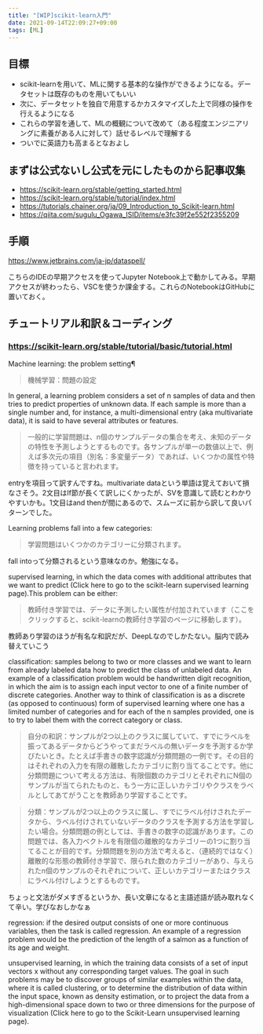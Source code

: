 ```yaml
---
title: "[WIP]scikit-learn入門"
date: 2021-09-14T22:09:27+09:00
tags: [ML]
---
```


## 目標

- scikit-learnを用いて、MLに関する基本的な操作ができるようになる。データセットは既存のものを用いてもいい
- 次に、データセットを独自で用意するかカスタマイズした上で同様の操作を行えるようになる
- これらの学習を通して、MLの概観について改めて（ある程度エンジニアリングに素養がある人に対して）話せるレベルで理解する
- ついでに英語力も高まるとなおよし

## まずは公式ないし公式を元にしたものから記事収集

- https://scikit-learn.org/stable/getting_started.html
- https://scikit-learn.org/stable/tutorial/index.html
- https://tutorials.chainer.org/ja/09_Introduction_to_Scikit-learn.html
- https://qiita.com/sugulu_Ogawa_ISID/items/e3fc39f2e552f2355209

## 手順

https://www.jetbrains.com/ja-jp/dataspell/

こちらのIDEの早期アクセスを使ってJupyter Notebook上で動かしてみる。早期アクセスが終わったら、VSCを使うか課金する。これらのNotebookはGitHubに置いておく。

## チュートリアル和訳＆コーディング

### https://scikit-learn.org/stable/tutorial/basic/tutorial.html

Machine learning: the problem setting¶
> 機械学習：問題の設定

In general, a learning problem considers a set of n samples of data and then tries to predict properties of unknown data. If each sample is more than a single number and, for instance, a multi-dimensional entry (aka multivariate data), it is said to have several attributes or features.
> 一般的に学習問題は、n個のサンプルデータの集合を考え、未知のデータの特性を予測しようとするものです。各サンプルが単一の数値以上で、例えば多次元の項目（別名：多変量データ）であれば、いくつかの属性や特徴を持っていると言われます。

entryを項目って訳すんですね。multivariate dataという単語は覚えておいて損なさそう。2文目はIf節が長くて訳しにくかったが、SVを意識して読むとわかりやすいかも。1文目はand thenが間にあるので、スムーズに前から訳して良いパターンでした。

Learning problems fall into a few categories:
> 学習問題はいくつかのカテゴリーに分類されます。

fall intoって分類されるという意味なのか。勉強になる。

supervised learning, in which the data comes with additional attributes that we want to predict (Click here to go to the scikit-learn supervised learning page).This problem can be either:
> 教師付き学習では、データに予測したい属性が付加されています（ここをクリックすると、scikit-learnの教師付き学習のページに移動します）。

教師あり学習のほうが有名な和訳だが、DeepLなのでしかたない。脳内で読み替えていこう

classification: samples belong to two or more classes and we want to learn from already labeled data how to predict the class of unlabeled data. An example of a classification problem would be handwritten digit recognition, in which the aim is to assign each input vector to one of a finite number of discrete categories. Another way to think of classification is as a discrete (as opposed to continuous) form of supervised learning where one has a limited number of categories and for each of the n samples provided, one is to try to label them with the correct category or class.
> 自分の和訳：サンプルが2つ以上のクラスに属していて、すでにラベルを振ってあるデータからどうやってまだラベルの無いデータを予測するか学びたいとき。たとえば手書きの数字認識が分類問題の一例です。その目的はそれぞれの入力を有限の離散したカテゴリに割り当てることです。他に分類問題について考える方法は、有限個数のカテゴリとそれぞれにN個のサンプルが当てられたものと、もう一方に正しいカテゴリやクラスをラベルとしてあてがうことを教師あり学習することです。

> 分類：サンプルが2つ以上のクラスに属し、すでにラベル付けされたデータから、ラベル付けされていないデータのクラスを予測する方法を学習したい場合。分類問題の例としては、手書きの数字の認識があります。この問題では、各入力ベクトルを有限個の離散的なカテゴリーの1つに割り当てることが目的です。分類問題を別の方法で考えると、（連続的ではなく）離散的な形態の教師付き学習で、限られた数のカテゴリーがあり、与えられたn個のサンプルのそれぞれについて、正しいカテゴリーまたはクラスにラベル付けしようとするものです。

ちょっと文法がダメすぎるというか、長い文章になると主語述語が読み取れなくて辛い。学びなおしかなぁ

regression: if the desired output consists of one or more continuous variables, then the task is called regression. An example of a regression problem would be the prediction of the length of a salmon as a function of its age and weight.

unsupervised learning, in which the training data consists of a set of input vectors x without any corresponding target values. The goal in such problems may be to discover groups of similar examples within the data, where it is called clustering, or to determine the distribution of data within the input space, known as density estimation, or to project the data from a high-dimensional space down to two or three dimensions for the purpose of visualization (Click here to go to the Scikit-Learn unsupervised learning page).
